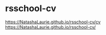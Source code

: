 # rsschool-cv
https://NatashaLaurie.github.io/rsschool-cv/cv
https://NatashaLaurie.github.io/rsschool-cv/
